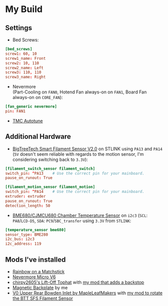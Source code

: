 # My Build

## Settings

- Bed Screws:

```toml
[bed_screws]
screw1: 60, 10
screw1_name: Front
screw2: 10, 110
screw2_name: Left
screw3: 110, 110
screw3_name: Right
```

- Nevermore  
  (Part-Cooling on `FAN0`, Hotend Fan always-on on `FAN1`, Board Fan always-on on `CORE_FAN`):

```toml
[fan_generic nevermore]
pin: FAN1
```

- [TMC Autotune](./motors.md#tmc-autotune)

## Additional Hardware

- [BigTreeTech Smart Filament Sensor V2.0](https://biqu.equipment/products/btt-sfs-v2-0-smart-filament-sensor) on STLINK using `PA13` and `PA14` (`5V` doesn't seem reliable with regards to the motion sensor, I'm considering switching back to `3.3V`):

```toml
[filament_switch_sensor filament_switch]
switch_pin: ^PA13    # Use the correct pin for your mainboard.
pause_on_runout: True

[filament_motion_sensor filament_motion]
switch_pin: ^PA14    # Use the correct pin for your mainboard.
extruder: extruder
pause_on_runout: True
detection_length: 50
```

- [BME680/CJMCU680 Chamber Temperature Sensor](https://aliexpress.com/item/1005005970382773.html) on `i2c3` (`SCL`: `PA8`/`LCD-D5`, `SDA`: `PC9`/`SBC_transfer` using `3.3V` from `STLINK`:

```toml
[temperature_sensor bme680]
sensor_type: BME280
i2c_bus: i2c3
i2c_address: 119
```

## Mods I've installed

- [Rainbow on a Matchstick](https://github.com/VoronDesign/Voron-Hardware/tree/master/Daylight/Rainbow_on_a_matchstick)
- [Nevermore Micro V6](https://github.com/nevermore3d/Nevermore_Micro/tree/master/V6)
- [chirpy2605's Lift-Off Tophat](https://github.com/chirpy2605/voron/tree/main/V0/Lift-Off_Tophat_Hinges) with [my mod that adds a backstop](https://www.printables.com/model/659597-chirpys-v02-lift-off-tophat-hinges-with-backstop)
- [Magnetic Backplate](https://www.printables.com/model/659559-magnetic-backplate-for-voron-v02) by me
- [V0 Upper Rear Bowden Inlet by MapleLeafMakers](https://github.com/MapleLeafMakers/V0_Upper_Rear_Bowden_Inlet/tree/main) with [my mod to rotate the BTT SFS Filament Sensor](https://github.com/MapleLeafMakers/V0_Upper_Rear_Bowden_Inlet/pull/1)
